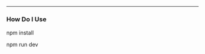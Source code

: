 <h2 style="text-align:center"Node.js Rest Api</h2>
<hr>
<h3>How Do I Use</h3>
<p>npm install</p>
<p>npm run dev</p>
